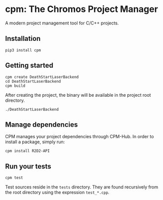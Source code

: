 # cpm: The Chromos Project Manager
A modern project management tool for C/C++ projects.

## Installation
`pip3 install cpm`

## Getting started
```
cpm create DeathStartLaserBackend
cd DeathStartLaserBackend
cpm build
```

After creating the project, the binary will be available in the project root directory. 
```
./DeathStartLaserBackend
```

## Manage dependencies
CPM manages your project dependencies through CPM-Hub. In order to install a package, simply run:

```
cpm install R2D2-API
```

## Run your tests
```
cpm test
```

Test sources reside in the `tests` directory. They are found recursively from the root directory
 using the expression `test_*.cpp`.
